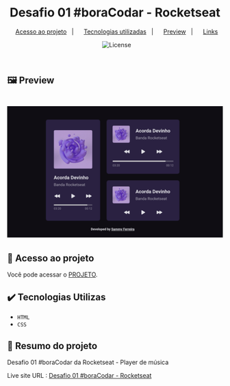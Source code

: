 <h1 align="center"> Desafio 01 #boraCodar - Rocketseat  </h1>

 <p align="center"> 
    <a href="#-acesso-ao-projeto">Acesso ao projeto</a>&nbsp;&nbsp;&nbsp;|&nbsp;&nbsp;&nbsp; 
    <a href="#-tecnologias-utilizadas">Tecnologias utilizadas</a>&nbsp;&nbsp;&nbsp;|&nbsp;&nbsp;&nbsp;
    <a href="#-preview">Preview</a>&nbsp;&nbsp;&nbsp;|&nbsp;&nbsp;&nbsp;  
    <a href="#-links">Links</a> 
  </p>
  
  <p align="center"> 
   <img alt="License" src="https://img.shields.io/static/v1?label=license&message=MIT&color=49AA26&labelColor=000000"> 
 </p> 
  
 <br>
  
  ## 🖼️ Preview
  
  <h1 align="center">
  <img alt="Preview" src="./screenshots/preview.png" />
  </h1>
  
  ## 📁 Acesso ao projeto
  
  Você pode acessar o [PROJETO](https://github.com/Sammyferreira1/BoraCodar01-Rocketseat).
  
  ## ✔️ Tecnologias Utilizas
  
 - ``HTML`` 
 - ``CSS`` 

  ## 🧾 Resumo do projeto
  
  Desafio 01 #boraCodar da Rocketseat - Player de música 
  
  Live site URL :  [Desafio 01 #boraCodar - Rocketseat ](https://sammyferreira1.github.io/BoraCodar01-Rocketseat/)
  